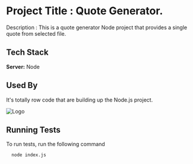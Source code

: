 # Project Title : Quote Generator.

Description : This is a quote generator Node project that provides a single quote from selected file.

## Tech Stack

**Server:** Node 


## Used By

It's totally row code that are building up the Node.js project.

![Logo](https://i.ibb.co/Ht8v4q6/Screenshot-1.png)

## Running Tests

To run tests, run the following command

```bash
  node index.js
```
